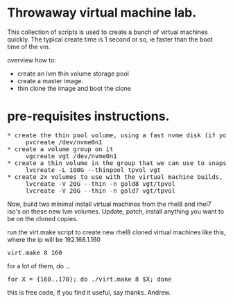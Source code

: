 # Throwaway virtual machine lab.

This collection of scripts is used to create a bunch of virtual machines quickly.
The typical create time is 1 second or so, ie faster than the boot time of the vm.

overview how to:
* create an lvm thin volume storage pool
* create a master image.
* thin clone the image and boot the clone

# pre-requisites instructions.
<pre>
* create the thin pool volume, using a fast nvme disk (if you only have ssd then change nvmeXn1 to sdX)
     pvcreate /dev/nvme0n1
* create a volume group on it
     vgcreate vgt /dev/nvme0n1
* create a thin volume in the group that we can use to snapshot
     lvcreate -L 100G --thinpool tpvol vgt
* create 2x volumes to use with the virtual machine builds,  1 for rhel8, 1 for rhel7
     lvcreate -V 20G --thin -n gold8 vgt/tpvol
     lvcreate -V 20G --thin -n gold7 vgt/tpvol
</pre>

Now, build two minimal install virtual machines from the rhel8 and rhel7 iso's on these new lvm volumes. Update, patch, install anything you want to be on the cloned copies.

run the virt.make script to create new rhel8 cloned virtual machines like this, where the ip will be 192.168.1.160
<pre>virt.make 8 160</pre>

for a lot of them, do ...
<pre>for X = {160..170}; do ./virt.make 8 $X; done</pre>

this is free code, if you find it useful, say thanks.
Andrew.
